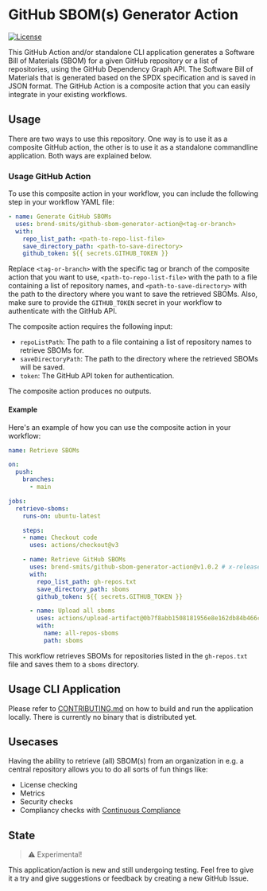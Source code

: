 # GitHub SBOM(s) Generator Action

[![License](https://img.shields.io/badge/license-MIT-blue.svg)](LICENSE)

This GitHub Action and/or standalone CLI application generates a Software Bill of Materials (SBOM) for a given GitHub repository or a list of repositories, using the GitHub Dependency Graph API.
The Software Bill of Materials that is generated based on the SPDX specification and is saved in JSON format.
The GitHub Action is a composite action that you can easily integrate in your existing workflows.

## Usage

There are two ways to use this repository. One way is to use it as a composite GitHub action, the other is to use it as a standalone commandline application.
Both ways are explained below.

### Usage GitHub Action

To use this composite action in your workflow, you can include the following step in your workflow YAML file:

```yaml
- name: Generate GitHub SBOMs
  uses: brend-smits/github-sbom-generator-action@<tag-or-branch>
  with:
    repo_list_path: <path-to-repo-list-file>
    save_directory_path: <path-to-save-directory>
    github_token: ${{ secrets.GITHUB_TOKEN }}
```

Replace `<tag-or-branch>` with the specific tag or branch of the composite action that you want to use, `<path-to-repo-list-file>` with the path to a file containing a list of repository names, and `<path-to-save-directory>` with the path to the directory where you want to save the retrieved SBOMs. Also, make sure to provide the `GITHUB_TOKEN` secret in your workflow to authenticate with the GitHub API.

The composite action requires the following input:

- `repoListPath`: The path to a file containing a list of repository names to retrieve SBOMs for.
- `saveDirectoryPath`: The path to the directory where the retrieved SBOMs will be saved.
- `token`: The GitHub API token for authentication.

The composite action produces no outputs.

#### Example

Here's an example of how you can use the composite action in your workflow:

```YAML
name: Retrieve SBOMs

on:
  push:
    branches:
      - main

jobs:
  retrieve-sboms:
    runs-on: ubuntu-latest

    steps:
    - name: Checkout code
      uses: actions/checkout@v3

    - name: Retrieve GitHub SBOMs
      uses: brend-smits/github-sbom-generator-action@v1.0.2 # x-release-please-version
      with:
        repo_list_path: gh-repos.txt
        save_directory_path: sboms
        github_token: ${{ secrets.GITHUB_TOKEN }}

      - name: Upload all sboms
        uses: actions/upload-artifact@0b7f8abb1508181956e8e162db84b466c27e18ce
        with:
          name: all-repos-sboms
          path: sboms
```

This workflow retrieves SBOMs for repositories listed in the `gh-repos.txt` file and saves them to a `sboms` directory.

## Usage CLI Application

Please refer to [CONTRIBUTING.md](./CONTRIBUTING.md) on how to build and run the application locally. There is currently no binary that is distributed yet.

## Usecases

Having the ability to retrieve (all) SBOM(s) from an organization in e.g. a central repository allows you to do all sorts of fun things like:
- License checking
- Metrics
- Security checks
- Compliancy checks with [Continuous Compliance](https://github.com/philips-labs/continuous-compliance-action)

## State

> :warning: Experimental!

This application/action is new and still undergoing testing. Feel free to give it a try and give suggestions or feedback by creating a new GitHub Issue.
